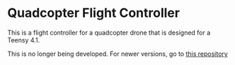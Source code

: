 # Quadcopter Flight Controller

This is a flight controller for a quadcopter drone that is designed for a Teensy 4.1.

This is no longer being developed. For newer versions, go to [this repository](https://github.com/MSchmidt951/AlPHI-B)
